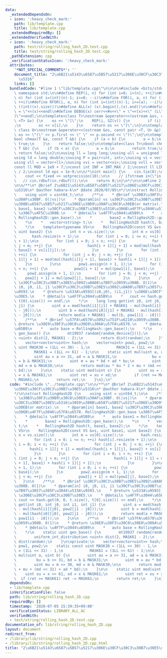 ```yaml
---
data:
  _extendedDependsOn:
  - icon: ':heavy_check_mark:'
    path: lib/template.cpp
    title: lib/template.cpp
  _extendedRequiredBy: []
  _extendedVerifiedWith:
  - icon: ':heavy_check_mark:'
    path: test/string/rolling_hash_2D.test.cpp
    title: test/string/rolling_hash_2D.test.cpp
  _pathExtension: cpp
  _verificationStatusIcon: ':heavy_check_mark:'
  attributes:
    '*NOT_SPECIAL_COMMENTS*': ''
    document_title: "2\u6B21\u5143\u6587\u5B57\u5217\u306E\u30CF\u30C3\u30B7\u30E5\
      \u5316"
    links: []
  bundledCode: "#line 1 \"lib/template.cpp\"\n\n\n\n#include <bits/stdc++.h>\n\nusing\
    \ namespace std;\n\n#define REP(i, n) for (int i=0; i<(n); ++i)\n#define RREP(i,\
    \ n) for (int i=(int)(n)-1; i>=0; --i)\n#define FOR(i, a, n) for (int i=(a); i<(n);\
    \ ++i)\n#define RFOR(i, a, n) for (int i=(int)(n)-1; i>=(a); --i)\n\n#define SZ(x)\
    \ ((int)(x).size())\n#define ALL(x) (x).begin(),(x).end()\n\n#define DUMP(x) cerr<<#x<<\"\
    \ = \"<<(x)<<endl\n#define DEBUG(x) cerr<<#x<<\" = \"<<(x)<<\" (L\"<<__LINE__<<\"\
    )\"<<endl;\n\ntemplate<class T>\nostream &operator<<(ostream &os, const vector\
    \ <T> &v) {\n    os << \"[\";\n    REP(i, SZ(v)) {\n        if (i) os << \", \"\
    ;\n        os << v[i];\n    }\n    return os << \"]\";\n}\n\ntemplate<class T,\
    \ class U>\nostream &operator<<(ostream &os, const pair <T, U> &p) {\n    return\
    \ os << \"(\" << p.first << \" \" << p.second << \")\";\n}\n\ntemplate<class T>\n\
    bool chmax(T &a, const T &b) {\n    if (a < b) {\n        a = b;\n        return\
    \ true;\n    }\n    return false;\n}\n\ntemplate<class T>\nbool chmin(T &a, const\
    \ T &b) {\n    if (b < a) {\n        a = b;\n        return true;\n    }\n   \
    \ return false;\n}\n\nusing ll = long long;\nusing ull = unsigned long long;\n\
    using ld = long double;\nusing P = pair<int, int>;\nusing vi = vector<int>;\n\
    using vll = vector<ll>;\nusing vvi = vector<vi>;\nusing vvll = vector<vll>;\n\n\
    const ll MOD = 1e9 + 7;\nconst int INF = INT_MAX / 2;\nconst ll LINF = LLONG_MAX\
    \ / 2;\nconst ld eps = 1e-9;\n\n/*\nint main() {\n    cin.tie(0);\n    ios::sync_with_stdio(false);\n\
    \    cout << fixed << setprecision(10);\n\n    // ifstream in(\"in.txt\");\n \
    \   // cin.rdbuf(in.rdbuf());\n\n    return 0;\n}\n*/\n\n\n#line 2 \"lib/string/rolling_hash_2D.cpp\"\
    \n\n/**\n* @brief 2\u6B21\u5143\u6587\u5B57\u5217\u306E\u30CF\u30C3\u30B7\u30E5\
    \u5316\n* @author habara-k\n* @date 2020/07/05\n*/\n\nstruct RollingHash2D {\n\
    \    using uint = uint64_t;\n\n    /**\n    * @brief \u30B3\u30F3\u30B9\u30C8\u30E9\
    \u30AF\u30BF. O(|vs|)\n    * @param[in] vs \u30CF\u30C3\u30B7\u30E5\u5316\u3059\
    \u308B\u6587\u5B57\u5217\u306E\u30D9\u30AF\u30C8\u30EB(or matrix).\n    * @param[in]\
    \ base1, base2 \u30CF\u30C3\u30B7\u30E5\u5316\u306B\u4F7F\u3046\u57FA\u6570. RollingHash2D::gen_base\
    \ \u3067\u4F5C\u308B.\n    * @details \u4F7F\u3044\u65B9\n    *   auto base1 =\
    \ RollingHash2D::gen_base(),\n    *        base2 = RolligHash2D::gen_base();\n\
    \    *\n    *   vector<string> t;\n    *   RollingHash2D hash(t, base1, base2);\n\
    \    */\n    template<typename VS>\n    RollingHash2D(const VS &vs, uint base1,\
    \ uint base2) {\n        int n = vs.size();\n        int m = vs[0].size();\n \
    \       hash.resize(n + 1);\n        for (int i = 0; i <= n; ++i) hash[i].resize(m\
    \ + 1);\n\n        for (int i = 0; i < n; ++i) {\n            for (int j = 0;\
    \ j < m; ++j) {\n                hash[i + 1][j + 1] = mod(mul(hash[i + 1][j],\
    \ base2) + vs[i][j]);\n            }\n        }\n        for (int i = 0; i < n;\
    \ ++i) {\n            for (int j = 0; j < m; ++j) {\n                hash[i +\
    \ 1][j + 1] = mod(mul(hash[i][j + 1], base1) + hash[i + 1][j + 1]);\n        \
    \    }\n        }\n\n        pow1.assign(n + 1, 1);\n        for (int i = 0; i\
    \ < n; ++i) {\n            pow1[i + 1] = mul(pow1[i], base1);\n        }\n   \
    \     pow2.assign(m + 1, 1);\n        for (int j = 0; j < m; ++j) {\n        \
    \    pow2[j + 1] = mul(pow2[j], base2);\n        }\n    }\n\n    /**\n    * @brief\
    \ \u30CF\u30C3\u30B7\u30E5\u3092\u8A08\u7B97\u3059\u308B. O(1)\n    * @param[in]\
    \ i0, j0, i1, j1 \u30CF\u30C3\u30B7\u30E5\u3092\u8A08\u7B97\u3057\u305F\u3044\u533A\
    \u9593.\n    * @return \u533A\u9593[(i0,j0), (i1,j1)) \u306E\u30CF\u30C3\u30B7\
    \u30E5.\n    * @details \u4F7F\u3044\u65B9\n    *   cout << hash.get(0, 0, t.size(),\
    \ t[0].size()) << endl;\n    */\n    long long get(int i0, int j0, int i1, int\
    \ j1) {\n        uint a = mod(hash[i1][j1] + MASK61 - mul(hash[i1][j0], pow2[j1\
    \ - j0]));\n        uint b = mod(hash[i0][j1] + MASK61 - mul(hash[i0][j0], pow2[j1\
    \ - j0]));\n        return mod(a + MASK61 - mul(b, pow1[i1 - i0]));\n    }\n\n\
    \    /**\n    * @brief \u57FA\u6570\u3092\u751F\u6210\u3059\u308B. O(1)\n    *\
    \ @return \u30E9\u30F3\u30C0\u30E0\u306A\u57FA\u6570.\n    * @details \u4F7F\u3044\
    \u65B9\n    *   auto base = RollingHash::gen_base();\n    */\n    static uint\
    \ gen_base() {\n        mt19937 random{random_device{}()};\n        uniform_int_distribution\
    \ <uint> dist(2, MASK61 - 2);\n        return dist(random);\n    }\n\nprivate:\n\
    \    vector<vector<uint>> hash;\n    vector<uint> pow1, pow2;\n    static const\
    \ uint MASK30 = (1LL << 30) - 1,\n            MASK31 = (1LL << 31) - 1,\n    \
    \        MASK61 = (1LL << 61) - 1;\n\n    static uint mul(uint a, uint b) {\n\
    \        uint au = a >> 31, ad = a & MASK31,\n                bu = b >> 31, bd\
    \ = b & MASK31;\n        uint m = au * bd + ad * bu;\n        uint mu = m >> 30,\
    \ md = m & MASK30;\n\n        return mod(au * bu * 2 + mu + (md << 31) + ad *\
    \ bd);\n    }\n\n    static uint mod(uint x) {\n        uint xu = x >> 61, xd\
    \ = x & MASK61;\n        uint ret = xu + xd;\n        if (ret >= MASK61) ret -=\
    \ MASK61;\n        return ret;\n    }\n};\n"
  code: "#include \"../template.cpp\"\n\n/**\n* @brief 2\u6B21\u5143\u6587\u5B57\u5217\
    \u306E\u30CF\u30C3\u30B7\u30E5\u5316\n* @author habara-k\n* @date 2020/07/05\n\
    */\n\nstruct RollingHash2D {\n    using uint = uint64_t;\n\n    /**\n    * @brief\
    \ \u30B3\u30F3\u30B9\u30C8\u30E9\u30AF\u30BF. O(|vs|)\n    * @param[in] vs \u30CF\
    \u30C3\u30B7\u30E5\u5316\u3059\u308B\u6587\u5B57\u5217\u306E\u30D9\u30AF\u30C8\
    \u30EB(or matrix).\n    * @param[in] base1, base2 \u30CF\u30C3\u30B7\u30E5\u5316\
    \u306B\u4F7F\u3046\u57FA\u6570. RollingHash2D::gen_base \u3067\u4F5C\u308B.\n\
    \    * @details \u4F7F\u3044\u65B9\n    *   auto base1 = RollingHash2D::gen_base(),\n\
    \    *        base2 = RolligHash2D::gen_base();\n    *\n    *   vector<string>\
    \ t;\n    *   RollingHash2D hash(t, base1, base2);\n    */\n    template<typename\
    \ VS>\n    RollingHash2D(const VS &vs, uint base1, uint base2) {\n        int\
    \ n = vs.size();\n        int m = vs[0].size();\n        hash.resize(n + 1);\n\
    \        for (int i = 0; i <= n; ++i) hash[i].resize(m + 1);\n\n        for (int\
    \ i = 0; i < n; ++i) {\n            for (int j = 0; j < m; ++j) {\n          \
    \      hash[i + 1][j + 1] = mod(mul(hash[i + 1][j], base2) + vs[i][j]);\n    \
    \        }\n        }\n        for (int i = 0; i < n; ++i) {\n            for\
    \ (int j = 0; j < m; ++j) {\n                hash[i + 1][j + 1] = mod(mul(hash[i][j\
    \ + 1], base1) + hash[i + 1][j + 1]);\n            }\n        }\n\n        pow1.assign(n\
    \ + 1, 1);\n        for (int i = 0; i < n; ++i) {\n            pow1[i + 1] = mul(pow1[i],\
    \ base1);\n        }\n        pow2.assign(m + 1, 1);\n        for (int j = 0;\
    \ j < m; ++j) {\n            pow2[j + 1] = mul(pow2[j], base2);\n        }\n \
    \   }\n\n    /**\n    * @brief \u30CF\u30C3\u30B7\u30E5\u3092\u8A08\u7B97\u3059\
    \u308B. O(1)\n    * @param[in] i0, j0, i1, j1 \u30CF\u30C3\u30B7\u30E5\u3092\u8A08\
    \u7B97\u3057\u305F\u3044\u533A\u9593.\n    * @return \u533A\u9593[(i0,j0), (i1,j1))\
    \ \u306E\u30CF\u30C3\u30B7\u30E5.\n    * @details \u4F7F\u3044\u65B9\n    *  \
    \ cout << hash.get(0, 0, t.size(), t[0].size()) << endl;\n    */\n    long long\
    \ get(int i0, int j0, int i1, int j1) {\n        uint a = mod(hash[i1][j1] + MASK61\
    \ - mul(hash[i1][j0], pow2[j1 - j0]));\n        uint b = mod(hash[i0][j1] + MASK61\
    \ - mul(hash[i0][j0], pow2[j1 - j0]));\n        return mod(a + MASK61 - mul(b,\
    \ pow1[i1 - i0]));\n    }\n\n    /**\n    * @brief \u57FA\u6570\u3092\u751F\u6210\
    \u3059\u308B. O(1)\n    * @return \u30E9\u30F3\u30C0\u30E0\u306A\u57FA\u6570.\n\
    \    * @details \u4F7F\u3044\u65B9\n    *   auto base = RollingHash::gen_base();\n\
    \    */\n    static uint gen_base() {\n        mt19937 random{random_device{}()};\n\
    \        uniform_int_distribution <uint> dist(2, MASK61 - 2);\n        return\
    \ dist(random);\n    }\n\nprivate:\n    vector<vector<uint>> hash;\n    vector<uint>\
    \ pow1, pow2;\n    static const uint MASK30 = (1LL << 30) - 1,\n            MASK31\
    \ = (1LL << 31) - 1,\n            MASK61 = (1LL << 61) - 1;\n\n    static uint\
    \ mul(uint a, uint b) {\n        uint au = a >> 31, ad = a & MASK31,\n       \
    \         bu = b >> 31, bd = b & MASK31;\n        uint m = au * bd + ad * bu;\n\
    \        uint mu = m >> 30, md = m & MASK30;\n\n        return mod(au * bu * 2\
    \ + mu + (md << 31) + ad * bd);\n    }\n\n    static uint mod(uint x) {\n    \
    \    uint xu = x >> 61, xd = x & MASK61;\n        uint ret = xu + xd;\n      \
    \  if (ret >= MASK61) ret -= MASK61;\n        return ret;\n    }\n};\n"
  dependsOn:
  - lib/template.cpp
  isVerificationFile: false
  path: lib/string/rolling_hash_2D.cpp
  requiredBy: []
  timestamp: '2020-07-05 15:39:35+09:00'
  verificationStatus: LIBRARY_ALL_AC
  verifiedWith:
  - test/string/rolling_hash_2D.test.cpp
documentation_of: lib/string/rolling_hash_2D.cpp
layout: document
redirect_from:
- /library/lib/string/rolling_hash_2D.cpp
- /library/lib/string/rolling_hash_2D.cpp.html
title: "2\u6B21\u5143\u6587\u5B57\u5217\u306E\u30CF\u30C3\u30B7\u30E5\u5316"
---
```

